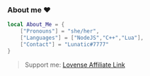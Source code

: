 ### About me ❤️

```lua
local About_Me = {
    ["Pronouns"] = "she/her",
    ["Languages"] = ["NodeJS","C++","Lua"],
    ["Contact"] = "Lunatic#7777"
}
```

> Support me: [Lovense Affiliate Link](https://www.lovense.com/r/s8qaen)

